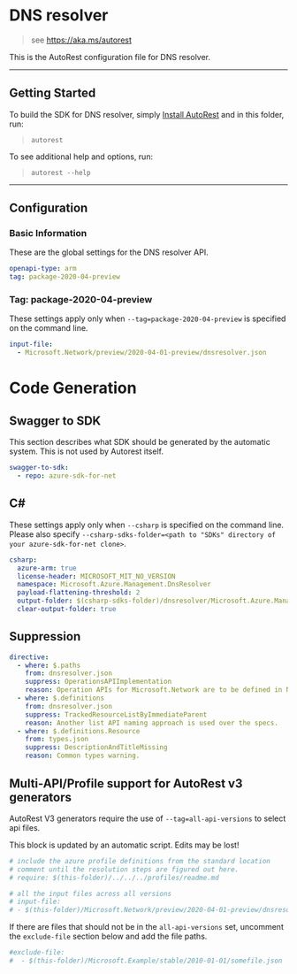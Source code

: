 # DNS resolver

> see https://aka.ms/autorest

This is the AutoRest configuration file for DNS resolver.

---

## Getting Started

To build the SDK for DNS resolver, simply [Install AutoRest](https://aka.ms/autorest/install) and in this folder, run:

> `autorest`

To see additional help and options, run:

> `autorest --help`

---

## Configuration

### Basic Information

These are the global settings for the DNS resolver API.

``` yaml
openapi-type: arm
tag: package-2020-04-preview
```

### Tag: package-2020-04-preview

These settings apply only when `--tag=package-2020-04-preview` is specified on the command line.

``` yaml $(tag) == 'package-2020-04-preview'
input-file:
  - Microsoft.Network/preview/2020-04-01-preview/dnsresolver.json
```

# Code Generation

## Swagger to SDK

This section describes what SDK should be generated by the automatic system.
This is not used by Autorest itself.

``` yaml $(swagger-to-sdk)
swagger-to-sdk:
  - repo: azure-sdk-for-net
```

## C#

These settings apply only when `--csharp` is specified on the command line.
Please also specify `--csharp-sdks-folder=<path to "SDKs" directory of your azure-sdk-for-net clone>`.

``` yaml $(csharp)
csharp:
  azure-arm: true
  license-header: MICROSOFT_MIT_NO_VERSION
  namespace: Microsoft.Azure.Management.DnsResolver
  payload-flattening-threshold: 2
  output-folder: $(csharp-sdks-folder)/dnsresolver/Microsoft.Azure.Management.DnsResolver/src/Generated
  clear-output-folder: true
```

## Suppression

``` yaml
directive:
  - where: $.paths
    from: dnsresolver.json
    suppress: OperationsAPIImplementation
    reason: Operation APIs for Microsoft.Network are to be defined in Network swagger.
  - where: $.definitions
    from: dnsresolver.json
    suppress: TrackedResourceListByImmediateParent
    reason: Another list API naming approach is used over the specs.
  - where: $.definitions.Resource
    from: types.json
    suppress: DescriptionAndTitleMissing
    reason: Common types warning.
```

## Multi-API/Profile support for AutoRest v3 generators

AutoRest V3 generators require the use of `--tag=all-api-versions` to select api files.

This block is updated by an automatic script. Edits may be lost!

``` yaml $(tag) == 'all-api-versions' /* autogenerated */
# include the azure profile definitions from the standard location
# comment until the resolution steps are figured out here.
# require: $(this-folder)/../../../profiles/readme.md

# all the input files across all versions
# input-file:
# - $(this-folder)/Microsoft.Network/preview/2020-04-01-preview/dnsresolver.json

```

If there are files that should not be in the `all-api-versions` set,
uncomment the  `exclude-file` section below and add the file paths.

``` yaml $(tag) == 'all-api-versions'
#exclude-file:
#  - $(this-folder)/Microsoft.Example/stable/2010-01-01/somefile.json
```

